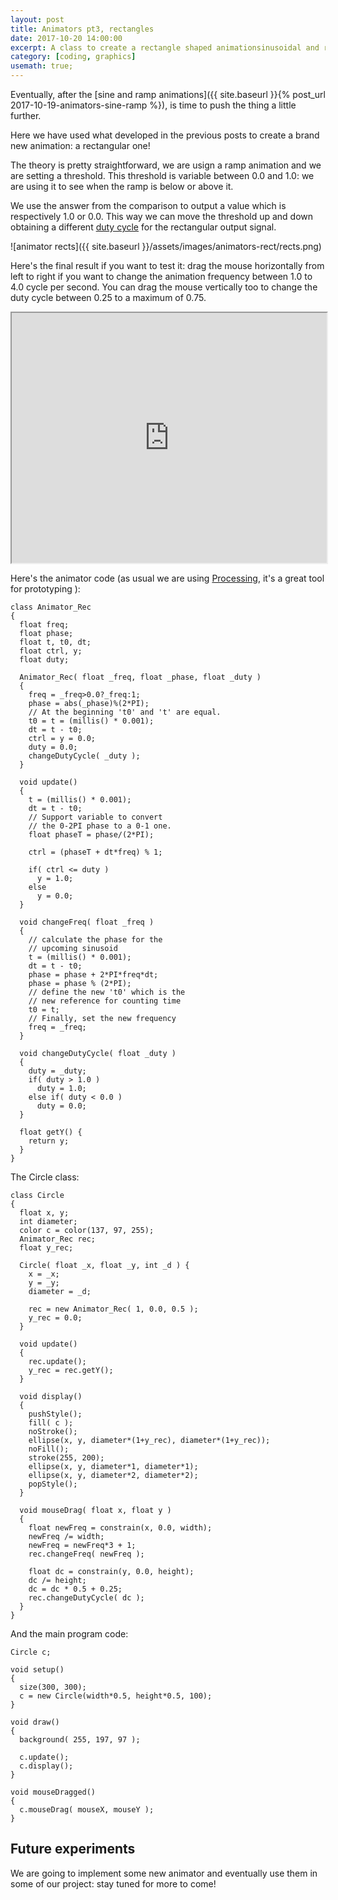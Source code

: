 ```yaml
---
layout: post
title: Animators pt3, rectangles
date: 2017-10-20 14:00:00
excerpt: A class to create a rectangle shaped animationsinusoidal and ramp animations
category: [coding, graphics]
usemath: true;
---
```


Eventually, after the [sine and ramp animations]({{ site.baseurl }}{% post_url 2017-10-19-animators-sine-ramp %}), is time to push the thing a little further.

Here we have used what developed in the previous posts to create a brand new animation: a rectangular one!

The theory is pretty straightforward, we are usign a ramp animation and we are setting a threshold. This threshold is variable between 0.0 and 1.0: we are using it to see when the ramp is below or above it.

We use the answer from the comparison to output a value which is respectively 1.0 or 0.0.
This way we can move the threshold up and down obtaining a different [duty cycle](https://en.wikipedia.org/wiki/Duty_cycle) for the rectangular output signal.

![animator rects]({{ site.baseurl }}/assets/images/animators-rect/rects.png)

Here's the final result if you want to test it: drag the mouse horizontally from left to right if you want to change the animation frequency between 1.0 to 4.0 cycle per second. You can drag the mouse vertically too to change the duty cycle between 0.25 to a maximum of 0.75.

<iframe src="https://www.openprocessing.org/sketch/462972/embed/" width="100%" height="400"></iframe>

Here's the animator code (as usual we are using [Processing](https://processing.org/), it's a great tool for prototyping ):
```
class Animator_Rec
{
  float freq;
  float phase;
  float t, t0, dt;
  float ctrl, y;
  float duty;

  Animator_Rec( float _freq, float _phase, float _duty )
  {
    freq = _freq>0.0?_freq:1;
    phase = abs(_phase)%(2*PI);
    // At the beginning 't0' and 't' are equal.
    t0 = t = (millis() * 0.001);
    dt = t - t0;
    ctrl = y = 0.0;
    duty = 0.0;
    changeDutyCycle( _duty );
  }

  void update()
  {
    t = (millis() * 0.001);
    dt = t - t0;
    // Support variable to convert
    // the 0-2PI phase to a 0-1 one.
    float phaseT = phase/(2*PI);

    ctrl = (phaseT + dt*freq) % 1;

    if( ctrl <= duty )
      y = 1.0;
    else
      y = 0.0;      
  }

  void changeFreq( float _freq )
  {
    // calculate the phase for the
    // upcoming sinusoid
    t = (millis() * 0.001);
    dt = t - t0;
    phase = phase + 2*PI*freq*dt;
    phase = phase % (2*PI);
    // define the new 't0' which is the
    // new reference for counting time
    t0 = t;
    // Finally, set the new frequency
    freq = _freq;
  }

  void changeDutyCycle( float _duty )
  {
    duty = _duty;
    if( duty > 1.0 )
      duty = 1.0;
    else if( duty < 0.0 )
      duty = 0.0;
  }

  float getY() {
    return y;
  }
}
```
The Circle class:
```
class Circle
{
  float x, y;
  int diameter;
  color c = color(137, 97, 255);
  Animator_Rec rec;
  float y_rec;

  Circle( float _x, float _y, int _d ) {
    x = _x;
    y = _y;
    diameter = _d;

    rec = new Animator_Rec( 1, 0.0, 0.5 );
    y_rec = 0.0;
  }

  void update()
  {    
    rec.update();    
    y_rec = rec.getY();
  }

  void display()
  {
    pushStyle();
    fill( c );
    noStroke();
    ellipse(x, y, diameter*(1+y_rec), diameter*(1+y_rec));
    noFill();
    stroke(255, 200);
    ellipse(x, y, diameter*1, diameter*1);
    ellipse(x, y, diameter*2, diameter*2);
    popStyle();
  }

  void mouseDrag( float x, float y )
  {
    float newFreq = constrain(x, 0.0, width);
    newFreq /= width;
    newFreq = newFreq*3 + 1;
    rec.changeFreq( newFreq );

    float dc = constrain(y, 0.0, height);
    dc /= height;
    dc = dc * 0.5 + 0.25;
    rec.changeDutyCycle( dc );
  }
}
```
And the main program code:
```
Circle c;

void setup()
{
  size(300, 300);
  c = new Circle(width*0.5, height*0.5, 100);
}

void draw()
{
  background( 255, 197, 97 );

  c.update();
  c.display();
}

void mouseDragged()
{
  c.mouseDrag( mouseX, mouseY );
}
```

## Future experiments

We are going to implement some new animator and eventually use them in some of our project: stay tuned for more to come!
